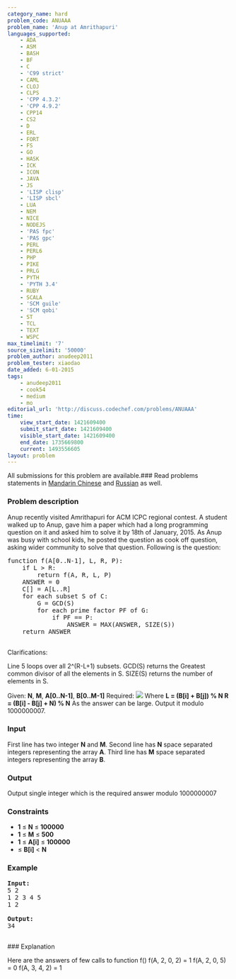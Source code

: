 ```yaml
---
category_name: hard
problem_code: ANUAAA
problem_name: 'Anup at Amrithapuri'
languages_supported:
    - ADA
    - ASM
    - BASH
    - BF
    - C
    - 'C99 strict'
    - CAML
    - CLOJ
    - CLPS
    - 'CPP 4.3.2'
    - 'CPP 4.9.2'
    - CPP14
    - CS2
    - D
    - ERL
    - FORT
    - FS
    - GO
    - HASK
    - ICK
    - ICON
    - JAVA
    - JS
    - 'LISP clisp'
    - 'LISP sbcl'
    - LUA
    - NEM
    - NICE
    - NODEJS
    - 'PAS fpc'
    - 'PAS gpc'
    - PERL
    - PERL6
    - PHP
    - PIKE
    - PRLG
    - PYTH
    - 'PYTH 3.4'
    - RUBY
    - SCALA
    - 'SCM guile'
    - 'SCM qobi'
    - ST
    - TCL
    - TEXT
    - WSPC
max_timelimit: '7'
source_sizelimit: '50000'
problem_author: anudeep2011
problem_tester: xiaodao
date_added: 6-01-2015
tags:
    - anudeep2011
    - cook54
    - medium
    - mo
editorial_url: 'http://discuss.codechef.com/problems/ANUAAA'
time:
    view_start_date: 1421609400
    submit_start_date: 1421609400
    visible_start_date: 1421609400
    end_date: 1735669800
    current: 1493556605
layout: problem
---
```

All submissions for this problem are available.###  Read problems statements in [Mandarin Chinese](http://www.codechef.com/download/translated/COOK54/mandarin/ANUAAA.pdf) and [Russian](http://www.codechef.com/download/translated/COOK54/russian/ANUAAA.pdf) as well.

### Problem description

Anup recently visited Amrithapuri for ACM ICPC regional contest. A student walked up to Anup, gave him a paper which had a long programming question on it and asked him to solve it by 18th of January, 2015. As Anup was busy with school kids, he posted the question as cook off question, asking wider community to solve that question. Following is the question:

<pre>
function f(A[0..N-1], L, R, P):
	if L > R:
		return f(A, R, L, P)
	ANSWER = 0
	C[] = A[L..R]
	for each subset S of C:
		G = GCD(S)
		for each prime factor PF of G:
			if PF == P:
				ANSWER = MAX(ANSWER, SIZE(S))
	return ANSWER

</pre>Clarifications:
Line 5 loops over all 2^(R-L+1) subsets.
GCD(S) returns the Greatest common divisor of all the elements in S.
SIZE(S) returns the number of elements in S.


Given: **N**, **M**, **A\[0..N-1\]**, **B\[0..M-1\]**
Required: 
![](http://www.codechef.com/download/COOK54/ANUAAA_1.gif)
Where **L = (B\[i\] + B\[j\]) % N
R = (B\[i\] - B\[j\] + N) % N**
As the answer can be large. Output it modulo 1000000007.

### Input

First line has two integer **N** and **M**. Second line has **N** space separated integers representing the array **A**. Third line has **M** space separated integers representing the array **B**.

### Output

Output single integer which is the required answer modulo 1000000007

### Constraints

- **1** ≤ **N** ≤ **100000**
- **1** ≤ **M** ≤ **500**
- **1** ≤ **A\[i\]** ≤ **100000**
- ≤ **B\[i\]** < **N**

### Example

<pre><b>Input:</b>
5 2
1 2 3 4 5
1 2

<b>Output:</b>
34

</pre>### Explanation
Here are the answers of few calls to function f()
f(A, 2, 0, 2) = 1
f(A, 2, 0, 5) = 0
f(A, 3, 4, 2) = 1
